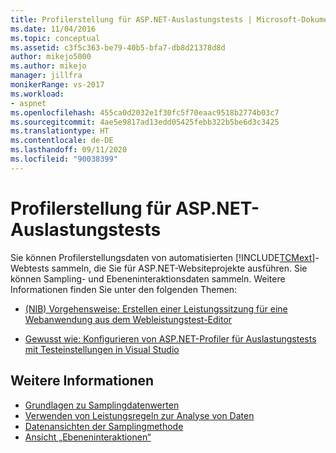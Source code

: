 ```yaml
---
title: Profilerstellung für ASP.NET-Auslastungstests | Microsoft-Dokumentation
ms.date: 11/04/2016
ms.topic: conceptual
ms.assetid: c3f5c363-be79-40b5-bfa7-db8d21378d8d
author: mikejo5000
ms.author: mikejo
manager: jillfra
monikerRange: vs-2017
ms.workload:
- aspnet
ms.openlocfilehash: 455ca0d2032e1f30fc5f70eaac9518b2774b03c7
ms.sourcegitcommit: 4ae5e9817ad13edd05425febb322b5be6d3c3425
ms.translationtype: HT
ms.contentlocale: de-DE
ms.lasthandoff: 09/11/2020
ms.locfileid: "90038399"
---
```

# <a name="profile-aspnet-load-tests"></a>Profilerstellung für ASP.NET-Auslastungstests
Sie können Profilerstellungsdaten von automatisierten [!INCLUDE[TCMext](../misc/includes/tcmext_md.md)]-Webtests sammeln, die Sie für ASP.NET-Websiteprojekte ausführen. Sie können Sampling- und Ebeneninteraktionsdaten sammeln. Weitere Informationen finden Sie unter den folgenden Themen:

- [(NIB) Vorgehensweise: Erstellen einer Leistungssitzung für eine Webanwendung aus dem Webleistungstest-Editor](/previous-versions/ff356203(v=vs.100))

- [Gewusst wie: Konfigurieren von ASP.NET-Profiler für Auslastungstests mit Testeinstellungen in Visual Studio](/previous-versions/dd504817(v=vs.140))

## <a name="see-also"></a>Weitere Informationen
- [Grundlagen zu Samplingdatenwerten](../profiling/understanding-sampling-data-values.md)
- [Verwenden von Leistungsregeln zur Analyse von Daten](../profiling/using-performance-rules-to-analyze-data.md)
- [Datenansichten der Samplingmethode](../profiling/profiler-sampling-method-data-views.md)
- [Ansicht „Ebeneninteraktionen“](../profiling/tier-interactions-view.md)